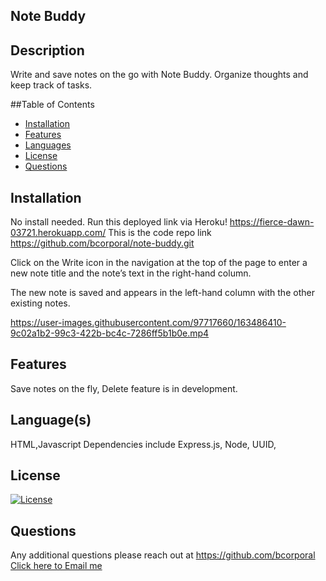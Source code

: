   ## Note Buddy

  ## Description
  Write and save notes on the go with Note Buddy. Organize thoughts and keep track of tasks.


  ##Table of Contents
  - [Installation](#installation)
  - [Features](#features)
  - [Languages](#languages)
  - [License](#license)
  - [Questions](#questions)



  ## Installation
  No install needed. Run this deployed link via Heroku! https://fierce-dawn-03721.herokuapp.com/
  This is the code repo link https://github.com/bcorporal/note-buddy.git
  
  Click on the Write icon in the navigation at the top of the page
  to enter a new note title and the note’s text in the right-hand column.

  The new note is saved and appears in the left-hand column with the other existing notes.
 


https://user-images.githubusercontent.com/97717660/163486410-9c02a1b2-99c3-422b-bc4c-7286ff5b1b0e.mp4



  ## Features
  Save notes on the fly, Delete feature is in development.



  ## Language(s)
  HTML,Javascript
  Dependencies include Express.js, Node, UUID, 



  ## License
  [![License](https://img.shields.io/badge/License-MIT-blue.svg)](https://opensource.org/licenses/MIT)
   



  ## Questions
  Any additional questions please reach out at https://github.com/bcorporal
  [Click here to Email me](mailto:bcorporal@gmail.com)





<!-- GIVEN a note-taking application
WHEN I open the Note Taker
THEN I am presented with a landing page with a link to a notes page
WHEN I click on the link to the notes page
THEN I am presented with a page with existing notes listed in the left-hand column, plus empty fields to enter a new note title and the note’s text in the right-hand column
WHEN I enter a new note title and the note’s text
THEN a Save icon appears in the navigation at the top of the page
WHEN I click on the Save icon
THEN the new note I have entered is saved and appears in the left-hand column with the other existing notes
WHEN I click on an existing note in the list in the left-hand column
THEN that note appears in the right-hand column
WHEN I click on the Write icon in the navigation at the top of the page
THEN I am presented with empty fields to enter a new note title and the note’s text in the right-hand column -->
